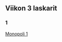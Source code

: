 ## Viikon 3 laskarit

### 1 
[Monopoli 1](http://yuml.me/anun/diagram/scruffy/class/%2F%2F%20Cool%20Class%20Diagram,%20%2F%2F%20------------------,%20,%20%2F%2F%20Chain%20elements%20like%20this,%20,%20%5BPelilauta%5D1-40%5BRuutu%7C+seuraava%20ruutu%5D-1%5BPelinappula%5D1-%5BPelaaja%5D*-2%5BNoppa%5D.svg)